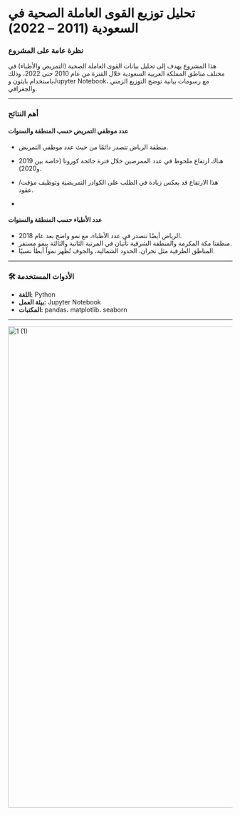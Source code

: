 #  تحليل توزيع القوى العاملة الصحية في السعودية (2011 – 2022)



###  نظرة عامة على المشروع
هذا المشروع يهدف إلى تحليل بيانات القوى العاملة الصحية (التمريض والأطباء) في مختلف مناطق المملكة العربية السعودية خلال الفترة من عام 2010 حتى 2022، وذلك باستخدام بايثون وJupyter Notebook، مع رسومات بيانية توضح التوزيع الزمني والجغرافي.

---

###  أهم النتائج

####  عدد موظفي التمريض حسب المنطقة والسنوات
- منطقة الرياض تتصدر دائمًا من حيث عدد موظفي التمريض.
- هناك ارتفاع ملحوظ في عدد الممرضين خلال فترة جائحة كورونا (خاصة بين 2019 و2020).
- هذا الارتفاع قد يعكس زيادة في الطلب على الكوادر التمريضية وتوظيف مؤقت/عقود.

- 

####  عدد الأطباء حسب المنطقة والسنوات
- الرياض أيضًا تتصدر في عدد الأطباء، مع نمو واضح بعد عام 2018.
- منطقتا مكة المكرمة والمنطقة الشرقية تأتيان في المرتبة الثانية والثالثة بنمو مستقر.
- المناطق الطرفية مثل نجران، الحدود الشمالية، والجوف تُظهر نمواً أبطأ نسبيًا.

---

### 🛠️ الأدوات المستخدمة
- **اللغة:** Python  
- **بيئة العمل:** Jupyter Notebook  
- **المكتبات:** pandas، matplotlib، seaborn  

---






<img width="1920" height="1080" alt="1 (1)" src="https://github.com/user-attachments/assets/ab64e249-7172-4971-8654-36736e25e17b" />
